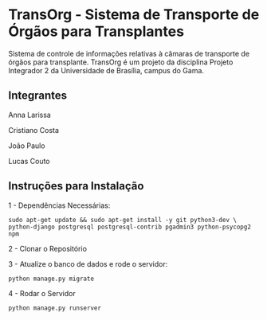 TransOrg - Sistema de Transporte de Órgãos para Transplantes
========
Sistema de controle de informações relativas à câmaras de transporte de órgãos para transplante. TransOrg é um projeto da disciplina Projeto
Integrador 2 da Universidade de Brasília, campus do Gama.

Integrantes
-----------
Anna Larissa

Cristiano Costa

João Paulo

Lucas Couto

Instruções para Instalação
--------------------------

1 - Dependências Necessárias:
  ```
  sudo apt-get update && sudo apt-get install -y git python3-dev \
  python-django postgresql postgresql-contrib pgadmin3 python-psycopg2 npm
  ```

2 - Clonar o Repositório

3 - Atualize o banco de dados e rode o servidor:
  ```
  python manage.py migrate
 
  ```
4 - Rodar o Servidor
 ```
 python manage.py runserver

 ```